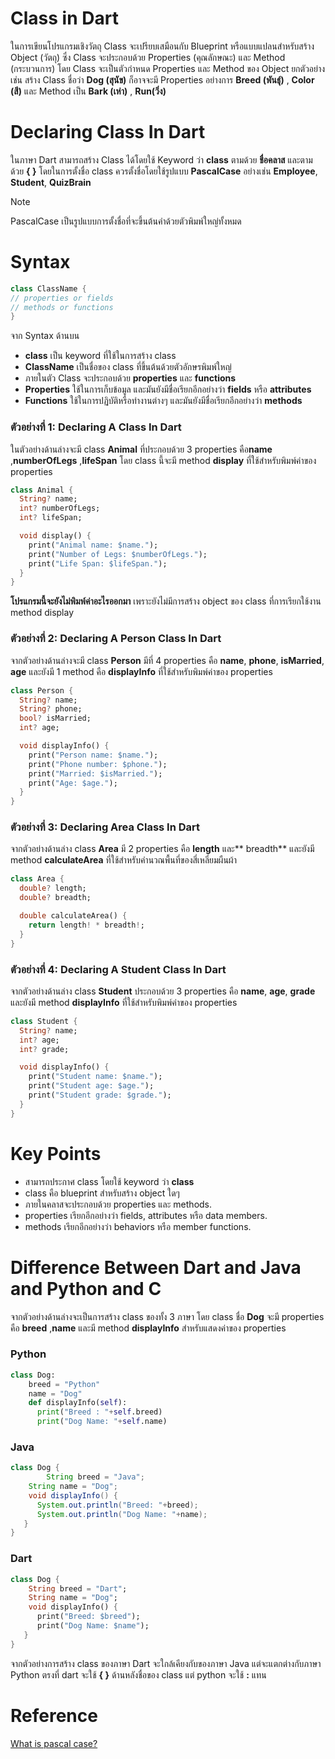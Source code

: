 
# Class in Dart
ในการเขียนโปรแกรมเชิงวัตถุ Class จะเปรียบเสมือนกับ Blueprint หรือแบบแปลนสำหรับสร้าง Object (วัตถุ) ซึ่ง Class จะประกอบด้วย Properties (คุณลักษณะ) และ Method (กระบวนการ) โดย Class จะเป็นตัวกำหนด Properties และ Method ของ Object ยกตัวอย่างเช่น สร้าง Class ชื่อว่า **Dog (สุนัข)** ก็อาจจะมี Properties อย่างการ **Breed (พันธุ์)** , **Color (สี)** และ Method เป็น  **Bark (เห่า)** , **Run(วิ่ง)**
 

# Declaring Class In Dart
ในภาษา Dart สามารถสร้าง Class ได้โดยใช้ Keyword ว่า **class** ตามด้วย **ชื่อคลาส** และตามด้วย **{ }** โดยในการตั้งชื่อ class ควรตั้งชื่อโดยใช้รูปแบบ **PascalCase** อย่างเช่น **Employee**,  **Student**,  **QuizBrain**
>[!NOTE]
>PascalCase เป็นรูปแบบการตั้งชื่อที่จะขึ้นต้นคำด้วยตัวพิมพ์ใหญ่ทั้งหมด

# Syntax
```dart
class ClassName {
// properties or fields
// methods or functions
}
```
จาก Syntax ด้านบน
- **class** เป็น keyword ที่ใช้ในการสร้าง class
- **ClassName** เป็นชื่อของ class ที่ขึ้นต้นด้วยตัวอักษรพิมพ์ใหญ่
- ภายในตัว Class จะประกอบด้วย **properties** และ **functions**
- **Properties** ใช้ในการเก็บข้อมูล และมันยังมีชื่อเรียกอีกอย่างว่า **fields**  หรือ **attributes**
- **Functions** ใช้ในการปฏิบัติหรือทำงานต่างๆ และมันยังมีชื่อเรียกอีกอย่างว่า  **methods**

### ตัวอย่างที่ 1: Declaring A Class In Dart
ในตัวอย่างด้านล่างจะมี class **Animal** ที่ประกอบด้วย 3 properties คือ**name** ,**numberOfLegs** ,**lifeSpan** โดย class นี้จะมี method **display** ที่ใช้สำหรับพิมพ์ค่าของ properties  
```dart
class Animal {
  String? name;
  int? numberOfLegs;
  int? lifeSpan;

  void display() {
    print("Animal name: $name.");
    print("Number of Legs: $numberOfLegs.");
    print("Life Span: $lifeSpan.");
  }
}
```
 
**โปรแกรมนี้จะยังไม่พิมพ์ค่าอะไรออกมา** เพราะยังไม่มีการสร้าง object ของ class ที่การเรียกใช้งาน method display

### ตัวอย่างที่ 2: Declaring A Person Class In Dart
จากตัวอย่างด้านล่างจะมี class **Person** มีที่ 4 properties คือ **name**,  **phone**,  **isMarried**, **age** และยังมี 1 method คือ **displayInfo** ที่ใช้สำหรับพิมพ์ค่าของ properties
```dart
class Person {
  String? name;
  String? phone;
  bool? isMarried;
  int? age;

  void displayInfo() {
    print("Person name: $name.");
    print("Phone number: $phone.");
    print("Married: $isMarried.");
    print("Age: $age.");
  }
}

```
### ตัวอย่างที่ 3: Declaring Area Class In Dart

จากตัวอย่างด้านล่าง class  **Area**  มี 2 properties คือ **length**  และ** breadth** และยังมี method **calculateArea** ที่ใช้สำหรับคำนวณพื้นที่ของสี่เหลี่ยมผืนผ้า


```dart
class Area {
  double? length;
  double? breadth;

  double calculateArea() {
    return length! * breadth!;
  }
}
```

### ตัวอย่างที่ 4: Declaring A Student Class In Dart

จากตัวอย่างด้านล่าง class   **Student**  ประกอบด้วย 3   properties คือ **name**,  **age**, **grade** และยังมี method **displayInfo** ที่ใช้สำหรับพิมพ์ค่าของ properties
```dart
class Student {
  String? name;
  int? age;
  int? grade;

  void displayInfo() {
    print("Student name: $name.");
    print("Student age: $age.");
    print("Student grade: $grade.");
  }
}
```
# Key Points

-   สามารถประกาศ class โดยใช้ keyword ว่า **class**
-   class คือ blueprint สำหรับสร้าง object ใดๆ
-   ภายในคลาสจะประกอบด้วย properties และ methods.
-   properties เรียกอีกอย่างว่า fields, attributes หรือ data members.
-   methods เรียกอีกอย่างว่า behaviors หรือ member functions.

# Difference Between Dart and Java and Python and C
จากตัวอย่างด้านล่างจะเป็นการสร้าง class ของทั้ง 3 ภาษา โดย class ชื่อ **Dog** จะมี properties คือ **breed** ,**name** และมี method **displayInfo** สำหรับแสดงค่าของ properties
### Python
```python
class Dog:
	breed = "Python"
	name = "Dog"
	def displayInfo(self):
	  print("Breed : "+self.breed)
	  print("Dog Name: "+self.name)  
```
### Java
```java
class Dog {
    	String breed = "Java";
	String name = "Dog";	
	void displayInfo() {
	  System.out.println("Breed: "+breed);
	  System.out.println("Dog Name: "+name);
   }
}
```
### Dart
```dart
class Dog {
	String breed = "Dart";
	String name = "Dog";	
	void displayInfo() {
	  print("Breed: $breed");
	  print("Dog Name: $name");
   }
}
```
<!---
### C
```c
class Student{
	String breed = "Dart";
	String name = "Dog";
	void displayInfo(){
		printf(...);
		printf(...);
	}
};
```
-->
จากตัวอย่างการสร้าง class ของภาษา Dart จะใกล้เคียงกับของภาษา Java แต่จะแตกต่างกับภาษา Python ตรงที่ dart จะใช้ **{ }** ด้านหลังชื่อของ class แต่ python จะใช้ **:** แทน

# Reference
[What is pascal case?](https://www.theserverside.com/definition/Pascal-case)

